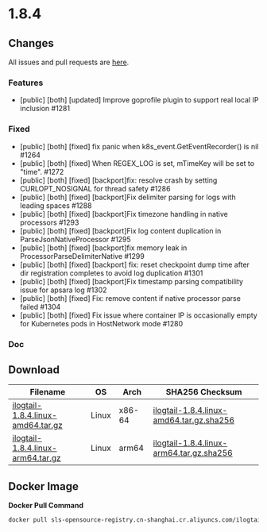 # 1.8.4

## Changes

All issues and pull requests are [here](https://github.com/alibaba/ilogtail/milestone/21).

### Features

- [public] [both] [updated] Improve goprofile plugin to support real local IP inclusion #1281

### Fixed

- [public] [both] [fixed] fix panic when k8s_event.GetEventRecorder() is nil #1264
- [public] [both] [fixed] When REGEX_LOG is set, mTimeKey will be set to "time". #1272
- [public] [both] [fixed] [backport]fix: resolve crash by setting CURLOPT_NOSIGNAL for thread safety #1286
- [public] [both] [fixed] [backport]Fix delimiter parsing for logs with leading spaces #1288
- [public] [both] [fixed] [backport]Fix timezone handling in native processors #1293
- [public] [both] [fixed] [backport]Fix log content duplication in ParseJsonNativeProcessor #1295
- [public] [both] [fixed] [backport]fix memory leak in ProcessorParseDelimiterNative #1299
- [public] [both] [fixed] [backport] fix: reset checkpoint dump time after dir registration completes to avoid log duplication #1301
- [public] [both] [fixed] [backport]Fix timestamp parsing compatibility issue for apsara log #1302
- [public] [both] [fixed] Fix: remove content if native processor parse failed #1304
- [public] [both] [fixed] Fix issue where container IP is occasionally empty for Kubernetes pods in HostNetwork mode #1280

### Doc

## Download

| **Filename** | **OS** | **Arch** | **SHA256 Checksum** |
|  ----  | ----  | ----  | ----  |
|[ilogtail-1.8.4.linux-amd64.tar.gz](https://ilogtail-community-edition.oss-cn-shanghai.aliyuncs.com/1.8.4/ilogtail-1.8.4.linux-amd64.tar.gz)|Linux|x86-64|[ilogtail-1.8.4.linux-amd64.tar.gz.sha256](https://ilogtail-community-edition.oss-cn-shanghai.aliyuncs.com/1.8.4/ilogtail-1.8.4.linux-amd64.tar.gz.sha256)|
|[ilogtail-1.8.4.linux-arm64.tar.gz](https://ilogtail-community-edition.oss-cn-shanghai.aliyuncs.com/1.8.4/ilogtail-1.8.4.linux-arm64.tar.gz)|Linux|arm64|[ilogtail-1.8.4.linux-arm64.tar.gz.sha256](https://ilogtail-community-edition.oss-cn-shanghai.aliyuncs.com/1.8.4/ilogtail-1.8.4.linux-arm64.tar.gz.sha256)|

## Docker Image

**Docker Pull Command**

``` bash
docker pull sls-opensource-registry.cn-shanghai.cr.aliyuncs.com/ilogtail-community-edition/ilogtail:1.8.4
```

